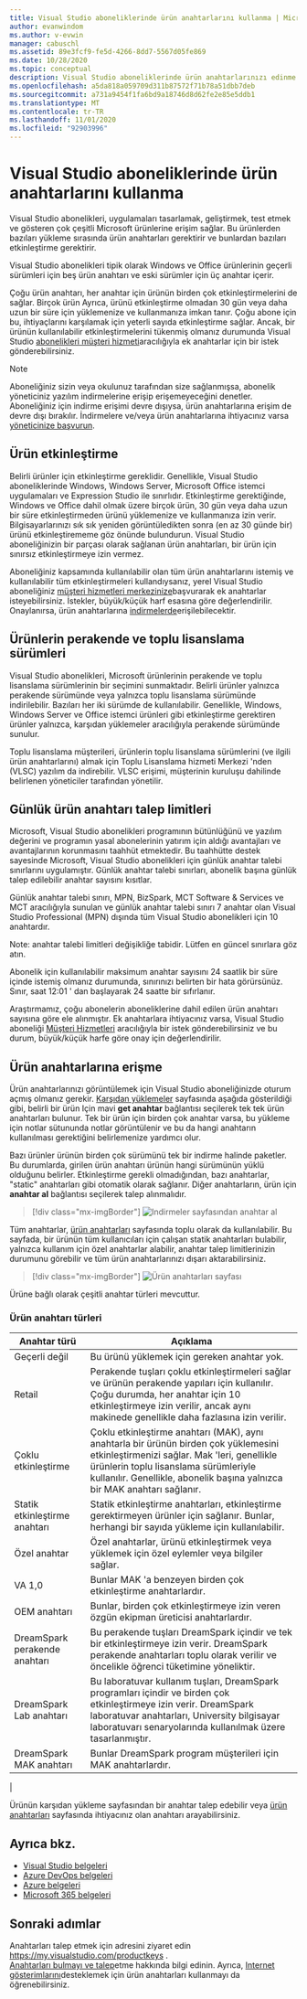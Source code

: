 ```yaml
---
title: Visual Studio aboneliklerinde ürün anahtarlarını kullanma | Microsoft Docs
author: evanwindom
ms.author: v-evwin
manager: cabuschl
ms.assetid: 89e3fcf9-fe5d-4266-8dd7-5567d05fe869
ms.date: 10/28/2020
ms.topic: conceptual
description: Visual Studio aboneliklerinde ürün anahtarlarınızı edinme ve yönetme hakkında bilgi edinin.
ms.openlocfilehash: a5da818a059709d311b87572f71b78a51dbb7deb
ms.sourcegitcommit: a731a9454f1fa6bd9a18746d8d62fe2e85e5ddb1
ms.translationtype: MT
ms.contentlocale: tr-TR
ms.lasthandoff: 11/01/2020
ms.locfileid: "92903996"
---
```

# <a name="using-product-keys-in-visual-studio-subscriptions"></a>Visual Studio aboneliklerinde ürün anahtarlarını kullanma

Visual Studio abonelikleri, uygulamaları tasarlamak, geliştirmek, test etmek ve gösteren çok çeşitli Microsoft ürünlerine erişim sağlar. Bu ürünlerden bazıları yükleme sırasında ürün anahtarları gerektirir ve bunlardan bazıları etkinleştirme gerektirir.

Visual Studio abonelikleri tipik olarak Windows ve Office ürünlerinin geçerli sürümleri için beş ürün anahtarı ve eski sürümler için üç anahtar içerir.

Çoğu ürün anahtarı, her anahtar için ürünün birden çok etkinleştirmelerini de sağlar.  Birçok ürün Ayrıca, ürünü etkinleştirme olmadan 30 gün veya daha uzun bir süre için yüklemenize ve kullanmanıza imkan tanır.  Çoğu abone için bu, ihtiyaçlarını karşılamak için yeterli sayıda etkinleştirme sağlar.  Ancak, bir ürünün kullanılabilir etkinleştirmelerini tükenmiş olmanız durumunda Visual Studio [abonelikleri müşteri hizmeti](https://visualstudio.microsoft.com/subscriptions/support/)aracılığıyla ek anahtarlar için bir istek gönderebilirsiniz.

> [!NOTE]
> Aboneliğiniz sizin veya okulunuz tarafından size sağlanmışsa, abonelik yöneticiniz yazılım indirmelerine erişip erişemeyeceğini denetler.  Aboneliğiniz için indirme erişimi devre dışıysa, ürün anahtarlarına erişim de devre dışı bırakılır.  İndirmelere ve/veya ürün anahtarlarına ihtiyacınız varsa [yöneticinize başvurun](contact-my-admin.md).

## <a name="activating-a-product"></a>Ürün etkinleştirme
Belirli ürünler için etkinleştirme gereklidir.  Genellikle, Visual Studio aboneliklerinde Windows, Windows Server, Microsoft Office istemci uygulamaları ve Expression Studio ile sınırlıdır. Etkinleştirme gerektiğinde, Windows ve Office dahil olmak üzere birçok ürün, 30 gün veya daha uzun bir süre etkinleştirmeden ürünü yüklemenize ve kullanmanıza izin verir. Bilgisayarlarınızı sık sık yeniden görüntüledikten sonra (en az 30 günde bir) ürünü etkinleştirememe göz önünde bulundurun. Visual Studio aboneliğinizin bir parçası olarak sağlanan ürün anahtarları, bir ürün için sınırsız etkinleştirmeye izin vermez.

Aboneliğiniz kapsamında kullanılabilir olan tüm ürün anahtarlarını istemiş ve kullanılabilir tüm etkinleştirmeleri kullandıysanız, yerel Visual Studio aboneliğiniz [müşteri hizmetleri merkezinize](https://visualstudio.microsoft.com/subscriptions/support/)başvurarak ek anahtarlar isteyebilirsiniz. İstekler, büyük/küçük harf esasına göre değerlendirilir. Onaylanırsa, ürün anahtarlarına [indirmelerde](https://my.visualstudio.com/downloads)erişilebilecektir.

## <a name="retail-and-volume-licensing-versions-of-products"></a>Ürünlerin perakende ve toplu lisanslama sürümleri
Visual Studio abonelikleri, Microsoft ürünlerinin perakende ve toplu lisanslama sürümlerinin bir seçimini sunmaktadır. Belirli ürünler yalnızca perakende sürümünde veya yalnızca toplu lisanslama sürümünde indirilebilir. Bazıları her iki sürümde de kullanılabilir. Genellikle, Windows, Windows Server ve Office istemci ürünleri gibi etkinleştirme gerektiren ürünler yalnızca, karşıdan yüklemeler aracılığıyla perakende sürümünde sunulur.

Toplu lisanslama müşterileri, ürünlerin toplu lisanslama sürümlerini (ve ilgili ürün anahtarlarını) almak için Toplu Lisanslama hizmeti Merkezi 'nden (VLSC) yazılım da indirebilir.  VLSC erişimi, müşterinin kuruluşu dahilinde belirlenen yöneticiler tarafından yönetilir.

## <a name="daily-product-key-claim-limits"></a>Günlük ürün anahtarı talep limitleri
Microsoft, Visual Studio abonelikleri programının bütünlüğünü ve yazılım değerini ve programın yasal abonelerinin yatırım için aldığı avantajları ve avantajlarının korunmasını taahhüt etmektedir. Bu taahhütte destek sayesinde Microsoft, Visual Studio abonelikleri için günlük anahtar talebi sınırlarını uygulamıştır. Günlük anahtar talebi sınırları, abonelik başına günlük talep edilebilir anahtar sayısını kısıtlar.

Günlük anahtar talebi sınırı, MPN, BizSpark, MCT Software & Services ve MCT aracılığıyla sunulan ve günlük anahtar talebi sınırı 7 anahtar olan Visual Studio Professional (MPN) dışında tüm Visual Studio abonelikleri için 10 anahtardır.

Note: anahtar talebi limitleri değişikliğe tabidir. Lütfen en güncel sınırlara göz atın.

Abonelik için kullanılabilir maksimum anahtar sayısını 24 saatlik bir süre içinde istemiş olmanız durumunda, sınırınızı belirten bir hata görürsünüz. Sınır, saat 12:01 ' dan başlayarak 24 saatte bir sıfırlanır.

Araştırmamız, çoğu abonelerin aboneliklerine dahil edilen ürün anahtarı sayısına göre ele alınmıştır. Ek anahtarlara ihtiyacınız varsa, Visual Studio aboneliği [Müşteri Hizmetleri](https://visualstudio.microsoft.com/subscriptions/support/) aracılığıyla bir istek gönderebilirsiniz ve bu durum, büyük/küçük harfe göre onay için değerlendirilir.

## <a name="accessing-product-keys"></a>Ürün anahtarlarına erişme
Ürün anahtarlarınızı görüntülemek için Visual Studio aboneliğinizde oturum açmış olmanız gerekir. [Karşıdan yüklemeler](https://my.visualstudio.com/downloads) sayfasında aşağıda gösterildiği gibi, belirli bir ürün Için mavi **get anahtar** bağlantısı seçilerek tek tek ürün anahtarları bulunur.  Tek bir ürün için birden çok anahtar varsa, bu yükleme için notlar sütununda notlar görüntülenir ve bu da hangi anahtarın kullanılması gerektiğini belirlemenize yardımcı olur.

Bazı ürünler ürünün birden çok sürümünü tek bir indirme halinde paketler. Bu durumlarda, girilen ürün anahtarı ürünün hangi sürümünün yüklü olduğunu belirler.
Etkinleştirme gerekli olmadığından, bazı anahtarlar, "static" anahtarları gibi otomatik olarak sağlanır. Diğer anahtarların, ürün için **anahtar al** bağlantısı seçilerek talep alınmalıdır.
> [!div class="mx-imgBorder"]
> ![Indirmeler sayfasından anahtar al](_img/product-keys/download-get-key.png "İndirdiğiniz ürün için bir anahtar talep etmek üzere anahtar al ' a tıklayın.")

Tüm anahtarlar, [ürün anahtarları](https://my.visualstudio.com/productkeys?wt.mc_id=o~msft~docs) sayfasında toplu olarak da kullanılabilir. Bu sayfada, bir ürünün tüm kullanıcıları için çalışan statik anahtarları bulabilir, yalnızca kullanım için özel anahtarlar alabilir, anahtar talep limitlerinizin durumunu görebilir ve tüm ürün anahtarlarınızı dışarı aktarabilirsiniz. 

> [!div class="mx-imgBorder"]
> ![Ürün anahtarları sayfası](_img/product-keys/product-keys-page.png "Ürün anahtarları sayfası, belirli aboneliğiniz için tüm ürün anahtarı bilgilerini sağlar.")

Ürüne bağlı olarak çeşitli anahtar türleri mevcuttur.

### <a name="product-key-types"></a>Ürün anahtarı türleri

|    Anahtar türü           |    Açıklama                                                                                                                                                                                                           |
|-------------------------------|------------------------------------------------------------------------------------------------------------------------------------------------------------------------------------------------------------------------------------------------------------|
|    Geçerli değil                    |    Bu ürünü yüklemek için gereken anahtar yok.                                                       |
|    Retail                     |    Perakende tuşları çoklu etkinleştirmeleri sağlar ve ürünün perakende yapıları için kullanılır. Çoğu durumda, her anahtar için 10 etkinleştirmeye izin verilir, ancak aynı makinede genellikle daha fazlasına izin verilir.                                                       |
|    Çoklu etkinleştirme        |    Çoklu etkinleştirme anahtarı (MAK), aynı anahtarla bir ürünün birden çok yüklemesini etkinleştirmenizi sağlar. Mak 'leri, genellikle ürünlerin toplu lisanslama sürümleriyle kullanılır. Genellikle, abonelik başına yalnızca bir MAK anahtarı sağlanır.    |
|    Statik etkinleştirme anahtarı    |    Statik etkinleştirme anahtarları, etkinleştirme gerektirmeyen ürünler için sağlanır. Bunlar, herhangi bir sayıda yükleme için kullanılabilir.                                                                                                                  |
|    Özel anahtar                 |    Özel anahtarlar, ürünü etkinleştirmek veya yüklemek için özel eylemler veya bilgiler sağlar.                                                                                                                                                                |
|    VA 1,0                     |    Bunlar MAK 'a benzeyen birden çok etkinleştirme anahtarlardır.                                                                                                                                                                                                 |
|    OEM anahtarı                    |    Bunlar, birden çok etkinleştirmeye izin veren özgün ekipman üreticisi anahtarlardır.                                                                                                                                                                       |
|    DreamSpark perakende anahtarı    |    Bu perakende tuşları DreamSpark içindir ve tek bir etkinleştirmeye izin verir. DreamSpark perakende anahtarları toplu olarak verilir ve öncelikle öğrenci tüketimine yöneliktir.                                                                                     |
|    DreamSpark Lab anahtarı         |    Bu laboratuvar kullanım tuşları, DreamSpark programları içindir ve birden çok etkinleştirmeye izin verir. DreamSpark laboratuvar anahtarları, University bilgisayar laboratuvarı senaryolarında kullanılmak üzere tasarlanmıştır.                                                                                       |
|    DreamSpark MAK anahtarı         |    Bunlar DreamSpark program müşterileri için MAK anahtarlardır.                                                                                                                                                                                                  |
|

Ürünün karşıdan yükleme sayfasından bir anahtar talep edebilir veya [ürün anahtarları](https://my.visualstudio.com/productkeys) sayfasında ihtiyacınız olan anahtarı arayabilirsiniz.

## <a name="see-also"></a>Ayrıca bkz.
- [Visual Studio belgeleri](/visualstudio/)
- [Azure DevOps belgeleri](/azure/devops/)
- [Azure belgeleri](/azure/)
- [Microsoft 365 belgeleri](/microsoft-365/)

## <a name="next-steps"></a>Sonraki adımlar
Anahtarları talep etmek için adresini ziyaret edin https://my.visualstudio.com/productkeys .  
[Anahtarları bulmayı ve talep](find-keys.md)etme hakkında bilgi edinin.
Ayrıca, [Internet gösterimlarını](internet-demos.md)desteklemek için ürün anahtarları kullanmayı da öğrenebilirsiniz.